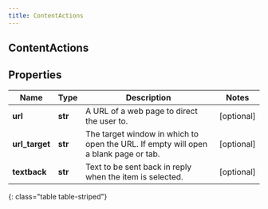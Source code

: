 ```yaml
---
title: ContentActions
---
```

## ContentActions

## Properties

|Name | Type | Description | Notes|
|------------ | ------------- | ------------- | -------------|
| **url** | **str** | A URL of a web page to direct the user to. | [optional] |
| **url_target** | **str** | The target window in which to open the URL. If empty will open a blank page or tab. | [optional] |
| **textback** | **str** | Text to be sent back in reply when the item is selected. | [optional] |
{: class="table table-striped"}


